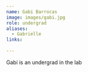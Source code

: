 ```yaml
---
name: Gabi Barrocas
image: images/gabi.jpg
role: undergrad
aliases:
  - Gabrielle
links:
  
---
```

Gabi is an undergrad in the lab

